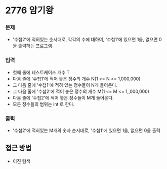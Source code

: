 2776 암기왕
=============
### 문제
* '수첩2'에 적혀있는 순서대로, 각각의 수에 대하여, '수첩1'에 있으면 1을, 없으면 0을 출력하는 프로그램
### 입력
* 첫째 줄에 테스트케이스 개수 T
* 다음 줄에 '수첩1'에 적어 놓은 정수의 개수 N(1 <= N <= 1,000,000)
* 그 다음 줄에 '수첩1'에 적혀 있는 정수들이 N개 들어온다.
* 그 다음 줄에 '수첩2'에 적어 놓은 정수의 개수 M(1 <= M <= 1,,000,000)
* 다음 줄에 '수첩2'에 적어 놓은 정수들이 M개 들어온다.
* 모든 정수들의 범위는 int 로 한다.
### 출력
* '수첩2'에 적혀있는 M개의 숫자 순서대로, '수첩1'에 있으면 1을, 없으면 0을 출력

접근 방법
-------------
* 이진 탐색